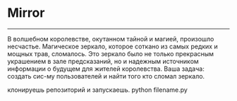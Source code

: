 <h1>Mirror</h1>

<hr/>

В волшебном королевстве, окутанном тайной и магией, произошло несчастье. Магическое зеркало, которое соткано из самых редких и мощных трав, сломалось.
Это зеркало было не только прекрасным украшением в зале предсказаний, но и надежным источником информации о будущем для жителей королевства. Ваша задача: создать сис-му пользователей и найти того кто сломал зеркало.

клонируешь репозиторий и запускаешь.
python filename.py

